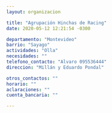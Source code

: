 ```yaml
---
layout: organizacion

title: "Agrupación Hinchas de Racing"
date: 2020-05-12 12:21:54 -0300

departamento: "Montevideo"
barrio: "Sayago"
actividades: "Olla"
necesidades: ""
telefono_contacto: "Alvaro 095536444"
direccion: "Millán y Eduardo Pondal"

otros_contactos: ""
horario: ""
aclaraciones: ""
cuenta_bancaria: ""

---
```

